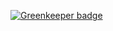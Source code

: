 
[![Greenkeeper badge](https://badges.greenkeeper.io/chasm/platform-agent.svg)](https://greenkeeper.io/)
